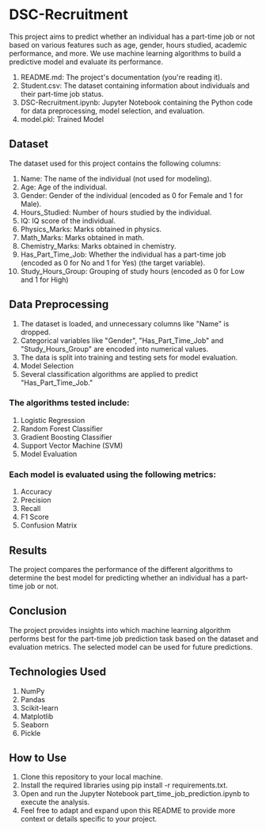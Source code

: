 # DSC-Recruitment

This project aims to predict whether an individual has a part-time job or not based on various features such as age, gender, hours studied, academic performance, and more. We use machine learning algorithms to build a predictive model and evaluate its performance.

1. README.md: The project's documentation (you're reading it).
2. Student.csv: The dataset containing information about individuals and their part-time job status.
3. DSC-Recruitment.ipynb: Jupyter Notebook containing the Python code for data preprocessing, model selection, and evaluation.
4. model.pkl: Trained Model

## Dataset
The dataset used for this project contains the following columns:

1. Name: The name of the individual (not used for modeling).
2. Age: Age of the individual.
3. Gender: Gender of the individual (encoded as 0 for Female and 1 for Male).
4. Hours_Studied: Number of hours studied by the individual.
5. IQ: IQ score of the individual.
6. Physics_Marks: Marks obtained in physics.
7. Math_Marks: Marks obtained in math.
8. Chemistry_Marks: Marks obtained in chemistry.
9. Has_Part_Time_Job: Whether the individual has a part-time job (encoded as 0 for No and 1 for Yes) (the target variable).
10. Study_Hours_Group: Grouping of study hours (encoded as 0 for Low and 1 for High)

## Data Preprocessing
1. The dataset is loaded, and unnecessary columns like "Name" is dropped.
2. Categorical variables like "Gender", "Has_Part_Time_Job" and "Study_Hours_Group" are encoded into numerical values.
3. The data is split into training and testing sets for model evaluation.
4. Model Selection
5. Several classification algorithms are applied to predict "Has_Part_Time_Job."


### The algorithms tested include:
1. Logistic Regression
2. Random Forest Classifier
3. Gradient Boosting Classifier
4. Support Vector Machine (SVM)
5. Model Evaluation

### Each model is evaluated using the following metrics:
1. Accuracy
2. Precision
3. Recall
4. F1 Score
5. Confusion Matrix

## Results
The project compares the performance of the different algorithms to determine the best model for predicting whether an individual has a part-time job or not.

## Conclusion
The project provides insights into which machine learning algorithm performs best for the part-time job prediction task based on the dataset and evaluation metrics. The selected model can be used for future predictions.

## Technologies Used
1. NumPy
2. Pandas
3. Scikit-learn
4. Matplotlib
5. Seaborn
6. Pickle

   
## How to Use
1. Clone this repository to your local machine.
2. Install the required libraries using pip install -r requirements.txt.
3. Open and run the Jupyter Notebook part_time_job_prediction.ipynb to execute the analysis.
4. Feel free to adapt and expand upon this README to provide more context or details specific to your project.
